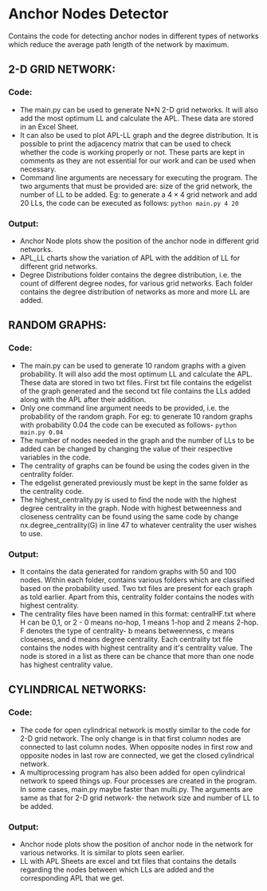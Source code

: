 # Anchor Nodes Detector
Contains the code for detecting anchor nodes in different types of networks which reduce the average path length of the network by maximum.

## 2-D GRID NETWORK:

### Code:
- The main.py can be used to generate N*N 2-D grid networks. It will also add the most optimum LL and calculate the APL. These data are stored in an Excel Sheet. 
- It can also be used to plot APL-LL graph and the degree distribution. It is possible to print the adjacency matrix that can be used to check whether the code is working properly or not. These parts are kept in comments as they are not essential for our work and can be used when necessary.
- Command line arguments are necessary for executing the program. The two arguments that must be provided are: size of the grid network, the number of LL to be added. Eg: to generate a $`4\times4`$ grid network and add 20 LLs, the code can be executed as follows:
`python main.py 4 20`

### Output:
- Anchor Node plots show the position of the anchor node in different grid networks. 
- APL_LL charts show the variation of APL with the addition of LL for different grid networks.
- Degree Distributions folder contains the degree distribution, i.e. the count of different degree nodes, for various grid networks. Each folder contains the degree distribution of networks as more and more LL are added.

## RANDOM GRAPHS:

### Code:
- The main.py can be used to generate 10 random graphs with a given probability. It will also add the most optimum LL and calculate the APL. These data are stored in two txt files. First txt file contains the edgelist of the graph generated and the second txt file contains the LLs added along with the APL after their addition.
- Only one command line argument needs to be provided, i.e. the probability of the random graph. For eg: to generate 10 random graphs with probability 0.04 the code can be executed as follows-
		`python main.py 0.04`
- The number of nodes needed in the graph and the number of LLs to be added can be changed by changing the value of their respective variables in the code.
- The centrality of graphs can be found be using the codes given in the centrality folder. 
- The edgelist generated previously must be kept in the same folder as the centrality code. 
- The highest_centrality.py is used to find the node with the highest degree centrality in the graph. Node with highest betweenness and closeness centrality can be found using the same code by change nx.degree_centrality(G) in line 47 to whatever centrality the user wishes to use.

### Output:
- It contains the data generated for random graphs with 50 and 100 nodes. Within each folder, contains various folders which are classified based on the probability used. Two txt files are present for each graph as told earlier. Apart from this, centrality folder contains the nodes with highest centrality. 
- The centrality files have been named in this format: centralHF.txt where H can be 0,1, or 2 - 0 means no-hop, 1 means 1-hop and 2 means 2-hop. F denotes the type of centrality- b means betweenness, c means closeness, and d means degree centrality. 
Each centrality txt file contains the nodes with highest centrality and it's centrality value. The node is stored in a list as there can be chance that more than one node has highest centrality value.

## CYLINDRICAL NETWORKS:

### Code:
- The code for open cylindrical network is mostly similar to the code for 2-D grid network. The only change is in that first column nodes are connected to last column nodes. When opposite nodes in first row and opposite nodes in last row are connected, we get the closed cylindrical network.
- A multiprocessing program has also been added for open cylindrical network to speed things up. Four processes are created in the program. In some cases, main.py maybe faster than multi.py. The arguments are same as that for 2-D grid network- the network size and number of LL to be added. 

### Output:
- Anchor node plots show the position of anchor node in the network for various networks. It is similar to plots seen earlier.
- LL with APL Sheets are excel and txt files that contains the details regarding the nodes between which LLs are added and the corresponding APL that we get.

